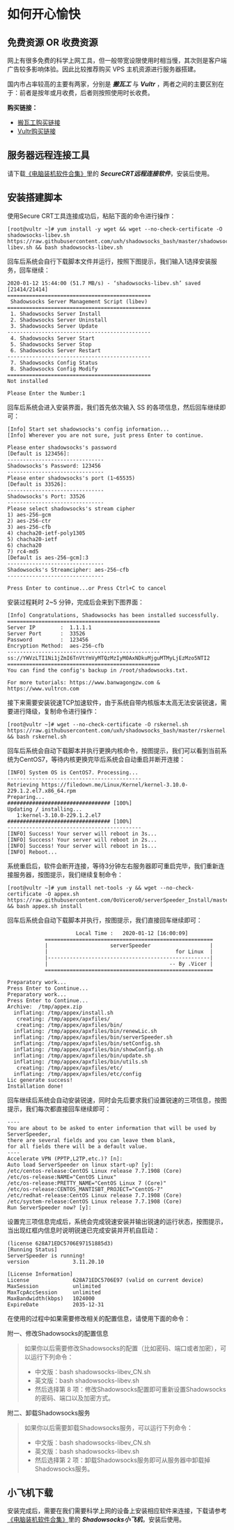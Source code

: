 # 如何开心愉快

## 免费资源 OR 收费资源
网上有很多免费的科学上网工具，但一般带宽设限使用时相当慢，其次则是客户端广告较多影响体验。因此比较推荐购买 VPS 主机资源进行服务器搭建。

国内市占率较高的主要有两家，分别是 ***搬瓦工*** 与 ***Vultr*** ，两者之间的主要区别在于：前者是按年或月收费，后者则按照使用时长收费。

**购买链接：**
* [搬瓦工购买链接](https://bandwagonhost.com/aff.php?aff=58847)
* [Vultr购买链接](https://www.vultr.com/?ref=8348472)

## 服务器远程连接工具
请下载[《电脑装机软件合集》](../software_pc.html)里的 ***SecureCRT远程连接软件***，安装后使用。

## 安装搭建脚本
使用Secure CRT工具连接成功后，粘贴下面的命令进行操作：
```
[root@vultr ~]# yum install -y wget && wget --no-check-certificate -O shadowsocks-libev.sh https://raw.githubusercontent.com/uxh/shadowsocks_bash/master/shadowsocks-libev.sh && bash shadowsocks-libev.sh
```

回车后系统会自行下载脚本文件并运行，按照下图提示，我们输入1选择安装服务，回车继续：
```
2020-01-12 15:44:00 (51.7 MB/s) - ‘shadowsocks-libev.sh’ saved [21414/21414]
==============================================
 Shadowsocks Server Management Script (libev) 
==============================================
 1. Shadowsocks Server Install                
 2. Shadowsocks Server Uninstall              
 3. Shadowsocks Server Update                 
----------------------------------------------
 4. Shadowsocks Server Start                  
 5. Shadowsocks Server Stop                   
 6. Shadowsocks Server Restart                
----------------------------------------------
 7. Shadowsocks Config Status                 
 8. Shadowsocks Config Modify                 
==============================================
Not installed

Please Enter the Number:1

```

回车后系统会进入安装界面，我们首先依次输入 SS 的各项信息，然后回车继续即可：
```
[Info] Start set shadowsocks's config information...
[Info] Wherever you are not sure, just press Enter to continue.

Please enter shadowsocks's password
[Default is 123456]:
-------------------------------
Shadowsocks's Password: 123456
-------------------------------
Please enter shadowsocks's port (1~65535)
[Default is 33526]:
-------------------------------
Shadowsocks's Port: 33526
-------------------------------
Please select shadowsocks's stream cipher
1) aes-256-gcm
2) aes-256-ctr
3) aes-256-cfb
4) chacha20-ietf-poly1305
5) chacha20-ietf
6) chacha20
7) rc4-md5
[Default is aes-256-gcm]:3
-------------------------------
Shadowsocks's Streamcipher: aes-256-cfb
-------------------------------

Press Enter to continue...or Press Ctrl+C to cancel
```

安装过程耗时 2~5 分钟，完成后会来到下图界面：
```
[Info] Congratulations, Shadowsocks has been installed successfully.
=================================================
Server IP        :  1.1.1.1 
Server Port      :  33526 
Password         :  123456 
Encryption Method:  aes-256-cfb 
-------------------------------------------------
ss://YWVzLTI1Ni1jZmI6TnVtYmVyMTQzMzIyM0AxNDkuMjguMTMyLjEzMzo5NTI2
=================================================
You can find the config's backup in /root/shadowsocks.txt.

For more tutorials: https://www.banwagongzw.com & https://www.vultrcn.com

```

接下来需要安装锐速TCP加速软件，由于系统自带内核版本太高无法安装锐速，需要进行降级，复制命令进行操作：
```
[root@vultr ~]# wget --no-check-certificate -O rskernel.sh https://raw.githubusercontent.com/uxh/shadowsocks_bash/master/rskernel.sh && bash rskernel.sh
```

回车后系统会自动下载脚本并执行更换内核命令，按图提示，我们可以看到当前系统为CentOS7，等待内核更换完毕后系统会自动重启并断开连接：
```
[INFO] System OS is CentOS7. Processing...
-------------------------------------------
Retrieving https://filedown.me/Linux/Kernel/kernel-3.10.0-229.1.2.el7.x86_64.rpm
Preparing...                          ################################# [100%]
Updating / installing...
   1:kernel-3.10.0-229.1.2.el7        ################################# [100%]
-------------------------------------------
[INFO] Success! Your server will reboot in 3s...
[INFO] Success! Your server will reboot in 2s...
[INFO] Success! Your server will reboot in 1s...
[INFO] Reboot...
```

系统重启后，软件会断开连接，等待3分钟左右服务器即可重启完毕，我们重新连接服务器，按图提示，我们继续复制命令：
```
[root@vultr ~]# yum install net-tools -y && wget --no-check-certificate -O appex.sh https://raw.githubusercontent.com/0oVicero0/serverSpeeder_Install/master/appex.sh && bash appex.sh install
```

回车后系统会自动下载脚本并执行，按图提示，我们直接回车继续即可：
```
                      Local Time :   2020-01-12 [16:00:09]       
            ======================================================
            |                    serverSpeeder                   |
            |                                         for Linux  |
            |----------------------------------------------------|
            |                                       -- By .Vicer |
            ======================================================

Preparatory work...
Press Enter to Continue...
Preparatory work...
Press Enter to Continue...
Archive:  /tmp/appex.zip
  inflating: /tmp/appex/install.sh   
   creating: /tmp/appex/apxfiles/
   creating: /tmp/appex/apxfiles/bin/
  inflating: /tmp/appex/apxfiles/bin/renewLic.sh  
  inflating: /tmp/appex/apxfiles/bin/serverSpeeder.sh  
  inflating: /tmp/appex/apxfiles/bin/setConfig.sh  
  inflating: /tmp/appex/apxfiles/bin/showConfig.sh  
  inflating: /tmp/appex/apxfiles/bin/update.sh  
  inflating: /tmp/appex/apxfiles/bin/utils.sh  
   creating: /tmp/appex/apxfiles/etc/
  inflating: /tmp/appex/apxfiles/etc/config  
Lic generate success! 
Installation done!
```

回车继续后系统会自动安装锐速，同时会先后要求我们设置锐速的三项信息，按图提示，我们每次都直接回车继续即可：
```
----
You are about to be asked to enter information that will be used by ServerSpeeder,
there are several fields and you can leave them blank,
for all fields there will be a default value.
----
Accelerate VPN (PPTP,L2TP,etc.)? [n]:
Auto load ServerSpeeder on linux start-up? [y]:
/etc/centos-release:CentOS Linux release 7.7.1908 (Core)
/etc/os-release:NAME="CentOS Linux"
/etc/os-release:PRETTY_NAME="CentOS Linux 7 (Core)"
/etc/os-release:CENTOS_MANTISBT_PROJECT="CentOS-7"
/etc/redhat-release:CentOS Linux release 7.7.1908 (Core)
/etc/system-release:CentOS Linux release 7.7.1908 (Core)
Run ServerSpeeder now? [y]:
```

设置完三项信息完成后，系统会完成锐速安装并输出锐速的运行状态，按图提示，当出现红框内信息时说明锐速已完成安装并开机自启动：
```
(license 628A71EDC5706E97151885d3)
[Running Status]
ServerSpeeder is running!
version              3.11.20.10

[License Information]
License              628A71EDC5706E97 (valid on current device)
MaxSession           unlimited
MaxTcpAccSession     unlimited
MaxBandwidth(kbps)   1024000
ExpireDate           2035-12-31
```

在使用的过程中如果需要修改相关的配置信息，请使用下面的命令：

附一、修改Shadowsocks的配置信息
> 如果你以后需要修改Shadowsocks的配置（比如密码、端口或者加密），可以运行下列命令：
> * 中文版：bash shadowsocks-libev_CN.sh
> * 英文版：bash shadowsocks-libev.sh
> * 然后选择第 8 项：修改Shadowsocks配置即可重新设置Shadowsocks的密码、端口以及加密方式。

附二、卸载Shadowsocks服务
> 如果你以后需要卸载Shadowsocks服务，可以运行下列命令：
> * 中文版：bash shadowsocks-libev_CN.sh
> * 英文版：bash shadowsocks-libev.sh
> * 然后选择第 2 项：卸载Shadowsocks服务即可从服务器中卸载掉Shadowsocks服务。

## 小飞机下载
安装完成后，需要在我们需要科学上网的设备上安装相应软件来连接，下载请参考[《电脑装机软件合集》](../software_pc.html)里的 ***Shadowsocks小飞机***，安装后使用。